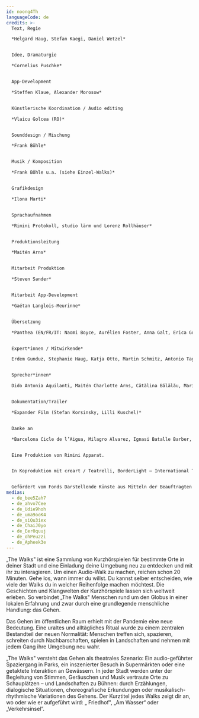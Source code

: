 ```yaml
---
id: noong4Th
languageCode: de
credits: >-
  Text, Regie

  *Helgard Haug, Stefan Kaegi, Daniel Wetzel*


  Idee, Dramaturgie

  *Cornelius Puschke*


  App-Development

  *Steffen Klaue, Alexander Morosow*


  Künstlerische Koordination / Audio editing

  *Vlaicu Golcea (RO)*


  Sounddesign / Mischung

  *Frank Böhle*


  Musik / Komposition

  *Frank Böhle u.a. (siehe Einzel-Walks)*


  Grafikdesign

  *Ilona Marti*


  Sprachaufnahmen

  *Rimini Protokoll, studio lärm und Lorenz Rollhäuser*


  Produktionsleitung

  *Maitén Arns*


  Mitarbeit Produktion

  *Steven Sander*


  Mitarbeit App-Development

  *Gaétan Langlois-Meurinne*


  Übersetzung

  *Panthea (EN/FR/IT: Naomi Boyce, Aurélien Foster, Anna Galt, Erica Grossi, Vivian Ia, Adrien Leroux, Lianna Mark, Samuel Petit, Yanik Riedo, Lorenzo de Sabbata), Ondine Cristina Dascălița & Adina Olaru (RO), Alexander Schmiedel (ES)*


  Expert*innen / Mitwirkende*

  Erdem Gunduz, Stephanie Haug, Katja Otto, Martin Schmitz, Antonio Tagliarini*


  Sprecher*innen*

  Dido Antonia Aquilanti, Maitén Charlotte Arns, Cătălina Bălălău, Maria Bărbulescu, Bente Bausum, Melanie Baxter-Jones, Vlad Bîrzanu, Rosario Bona, Liliana Bong-Schmidt, Lena Bruun Bondeson, Lène Calvez, Nicholas Cațianis, Maïmouna Coulibaly, Luisa Devins, Paul Dunca/Paula Dunker, Noa Eleodori, Paolo Eleodori, María García Beato, Carmen Ghiurco, Margot Gödrös, María Magdalena González Atao, Melissa Holroyd, Christiane Hommelsheim, Stéphane Hugel, Timur Isik, Mmakgosi Kgabi, Lara Körte, Koffi Kra, Alexandra Lauck, Max Lechat, Nicoleta Lefter, Joshua Lerner, Daniela Lucato, Georgia Măciuceanu, Steve Mekoudja, Conrad Mericoffer, Mela Mihai, Lara-Sophie Milagro, Gabriela Pîrlițeanu, Alina Rotaru, Juan Sáenz de Tejada Urruzola, Silvia Sassetti, Ausencio Serrano Garcia, Simonetta Solder, Kamran Sorusch, Antonio Tagliarini, Lucie Zelger*


  Dokumentation/Trailer

  *Expander Film (Stefan Korsinsky, Lilli Kuschel)*


  Danke an

  *Barcelona Cicle de l’Aigua, Milagro Alvarez, Ignasi Batalle Barber, Aljoscha Begrich, Peter Breitenbach, Andreas Fischbach, Jannis Grimm (Institut für Protest und Bewegungsforschung), Ant Hampton, Lilli Kuschel, Dima Levytskyi, Jan Meuel, Barbara Morgenstern, Niki Neecke (Jardin Sonore), Ricardo Sarmiento, Hilla Steiner, Enric Tello, Valentin Wetzel, Zoï Wetzel, Gustavo Ramon Wilhelmi*


  Eine Produktion von Rimini Apparat.


  In Koproduktion mit creart / Teatrelli, BorderLight – International Theatre + Fringe Festival Cleveland, European Forum Alpbach, Fondazione Armonie d’Arte, HAU – Hebbel am Ufer, Hellerau – Europäisches Zentrum der Künste, Internationales Sommerfestival Kampnagel, Zona K, Festival PERSPECTIVES.


  Gefördert vom Fonds Darstellende Künste aus Mitteln der Beauftragten der Bundesregierung für Kultur und Medien und der Senatsverwaltung für Kultur und Europa.
medias:
  - de_bee5Zah7
  - de_ahvo7Cee
  - de_Udie9hoh
  - de_uma9ooK4
  - de_siQu3iex
  - de_ChaiJ0yo
  - de_Eer0quuj
  - de_ohPeu2zi
  - de_Apheek3e
---
```

„The Walks" ist eine Sammlung von Kurzhörspielen für bestimmte Orte in deiner Stadt und eine Einladung deine Umgebung neu zu entdecken und mit ihr zu interagieren.
Um einen Audio-Walk zu machen, reichen schon 20 Minuten. Gehe los, wann immer du willst. Du kannst selber entscheiden, wie viele der Walks du in welcher Reihenfolge machen möchtest.
Die Geschichten und Klangwelten der Kurzhörspiele lassen sich weltweit erleben. So verbindet „The Walks" Menschen rund um den Globus in einer lokalen Erfahrung und zwar durch eine grundlegende menschliche Handlung: das Gehen.

Das Gehen im öffentlichen Raum erhielt mit der Pandemie eine neue Bedeutung. Eine uraltes und alltägliches Ritual wurde zu einem zentralen Bestandteil der neuen Normalität: Menschen treffen sich, spazieren, schreiten durch Nachbarschaften, spielen in Landschaften und nehmen mit jedem Gang ihre Umgebung neu wahr.

„The Walks" versteht das Gehen als theatrales Szenario: Ein audio-geführter Spaziergang in Parks, ein inszenierter Besuch in Supermärkten oder eine getaktete Interaktion an Gewässern. In jeder Stadt werden unter der Begleitung von Stimmen, Geräuschen und Musik vertraute Orte zu Schauplätzen – und Landschaften zu Bühnen: durch Erzählungen, dialogische Situationen, choreografische Erkundungen oder musikalisch-rhythmische Variationen des Gehens. Der Kurztitel jedes Walks zeigt dir an, wo oder wie er aufgeführt wird: „ Friedhof", „Am Wasser“ oder „Verkehrsinsel”.
